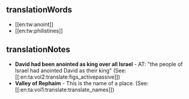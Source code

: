 ## translationWords

* [[en:tw:anoint]]
* [[en:tw:philistines]]

## translationNotes

* **David had been anointed as king over all Israel** - AT: "the people of Israel had anointed David as their king" (See: [[:en:ta:vol2:translate:figs_activepassive]])
* **Valley of Rephaim** - This is the name of a place. (See: [[:en:ta:vol1:translate:translate_names]])
